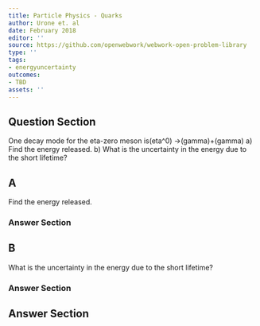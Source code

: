```yaml
---
title: Particle Physics - Quarks
author: Urone et. al
date: February 2018
editor: ''
source: https://github.com/openwebwork/webwork-open-problem-library
type: ''
tags:
- energyuncertainty
outcomes:
- TBD
assets: ''
---
```


## Question Section 

One decay mode for the eta-zero meson is(eta^0) &#8594;(gamma)+(gamma)
a) Find the energy released.
b) What is the uncertainty in the energy due to the short lifetime?
## A
Find the energy released.
### Answer Section
## B
What is the uncertainty in the energy due to the short lifetime?
### Answer Section


## Answer Section

